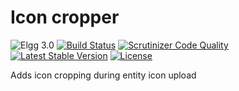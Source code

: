 Icon cropper
============

![Elgg 3.0](https://img.shields.io/badge/Elgg-3.0-green.svg)
[![Build Status](https://scrutinizer-ci.com/g/ColdTrick/icon_cropper/badges/build.png?b=master)](https://scrutinizer-ci.com/g/ColdTrick/icon_cropper/build-status/master)
[![Scrutinizer Code Quality](https://scrutinizer-ci.com/g/ColdTrick/icon_cropper/badges/quality-score.png?b=master)](https://scrutinizer-ci.com/g/ColdTrick/icon_cropper/?branch=master)
[![Latest Stable Version](https://poser.pugx.org/coldtrick/icon_cropper/v/stable.svg)](https://packagist.org/packages/coldtrick/icon_cropper)
[![License](https://poser.pugx.org/coldtrick/icon_cropper/license.svg)](https://packagist.org/packages/coldtrick/icon_cropper)

Adds icon cropping during entity icon upload
